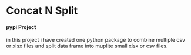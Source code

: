 # Concat N Split
#### pypi Project
in this project i have created one python package to combine multiple csv or xlsx files and split data frame into muplite small xlsx or csv files.